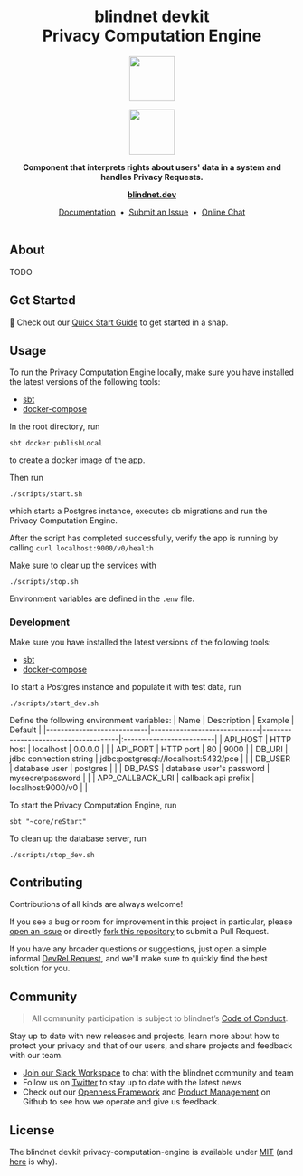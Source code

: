 <h1 align="center">
  blindnet devkit<br />
  Privacy Computation Engine
</h1>

<p align=center><img src="https://user-images.githubusercontent.com/7578400/163277439-edd00509-1d1b-4565-a0d3-49057ebeb92a.png#gh-light-mode-only" height="80" /></p>
<p align=center><img src="https://user-images.githubusercontent.com/7578400/163549893-117bbd70-b81a-47fd-8e1f-844911e48d68.png#gh-dark-mode-only" height="80" /></p>

<p align="center">
  <strong>Component that interprets rights about users' data in a system and handles Privacy Requests.</strong>
</p>

<p align="center">
  <a href="https://blindnet.dev"><strong>blindnet.dev</strong></a>
</p>

<p align="center">
  <a href="https://blindnet.dev/docs">Documentation</a>
  &nbsp;•&nbsp;
  <a href="https://github.com/blindnet-io/privacy-computation-engine/issues">Submit an Issue</a>
  &nbsp;•&nbsp;
  <a href="https://join.slack.com/t/blindnet/shared_invite/zt-1arqlhqt3-A8dPYXLbrnqz1ZKsz6ItOg">Online Chat</a>
  <br>
  <br>
</p>

## About

TODO

## Get Started

:rocket: Check out our [Quick Start Guide](https://blindnet.dev/docs/quickstart) to get started in a snap.

## Usage

To run the Privacy Computation Engine locally, make sure you have installed the latest versions of the following tools:
- [sbt](https://www.scala-sbt.org/1.x/docs/Setup.html)
- [docker-compose](https://docs.docker.com/compose/install/)

In the root directory, run 
```console
sbt docker:publishLocal
```
to create a docker image of the app.

Then run
```console
./scripts/start.sh
```
which starts a Postgres instance, executes db migrations and run the Privacy Computation Engine.

After the script has completed successfully, verify the app is running by calling `curl localhost:9000/v0/health`

Make sure to clear up the services with
```console
./scripts/stop.sh
```

Environment variables are defined in the `.env` file.

### Development

Make sure you have installed the latest versions of the following tools:
- [sbt](https://www.scala-sbt.org/1.x/docs/Setup.html)
- [docker-compose](https://docs.docker.com/compose/install/)

To start a Postgres instance and populate it with test data, run 
```console
./scripts/start_dev.sh
```

Define the following environment variables:
| Name                       | Description                  | Example                              | Default                  |
|----------------------------|------------------------------|--------------------------------------|:-------------------------|
| API_HOST                   | HTTP host                    | localhost | 0.0.0.0                  |                          |
| API_PORT                   | HTTP port                    | 80                                   | 9000                     |
| DB_URI                     | jdbc connection string       | jdbc:postgresql://localhost:5432/pce |                          |
| DB_USER                    | database user                | postgres                             |                          |
| DB_PASS                    | database user's password     | mysecretpassword                     |                          |
| APP_CALLBACK_URI           | callback api prefix          | localhost:9000/v0                    |                          |

To start the Privacy Computation Engine, run
```console
sbt "~core/reStart"
```

To clean up the database server, run
```console
./scripts/stop_dev.sh
```

## Contributing

Contributions of all kinds are always welcome!

If you see a bug or room for improvement in this project in particular, please [open an issue][new-issue] or directly [fork this repository][fork] to submit a Pull Request.

If you have any broader questions or suggestions, just open a simple informal [DevRel Request][request], and we'll make sure to quickly find the best solution for you.

## Community

> All community participation is subject to blindnet’s [Code of Conduct][coc].

Stay up to date with new releases and projects, learn more about how to protect your privacy and that of our users, and share projects and feedback with our team.

- [Join our Slack Workspace][chat] to chat with the blindnet community and team
- Follow us on [Twitter][twitter] to stay up to date with the latest news
- Check out our [Openness Framework][openness] and [Product Management][product] on Github to see how we operate and give us feedback.

## License

The blindnet devkit privacy-computation-engine is available under [MIT][license] (and [here](https://github.com/blindnet-io/openness-framework/blob/main/docs/decision-records/DR-0001-oss-license.md) is why).

<!-- project's URLs -->
[new-issue]: https://github.com/blindnet-io/privacy-computation-engine/issues/new/choose
[fork]: https://github.com/blindnet-io/privacy-computation-engine/fork

<!-- common URLs -->
[devkit]: https://github.com/blindnet-io/blindnet.dev
[openness]: https://github.com/blindnet-io/openness-framework
[product]: https://github.com/blindnet-io/product-management
[request]: https://github.com/blindnet-io/devrel-management/issues/new?assignees=noelmace&labels=request%2Ctriage&template=request.yml&title=%5BRequest%5D%3A+
[chat]: https://join.slack.com/t/blindnet/shared_invite/zt-1arqlhqt3-A8dPYXLbrnqz1ZKsz6ItOg
[twitter]: https://twitter.com/blindnet_io
[docs]: https://blindnet.dev/docs
[changelog]: CHANGELOG.md
[license]: LICENSE
[coc]: https://github.com/blindnet-io/openness-framework/blob/main/CODE_OF_CONDUCT.md
